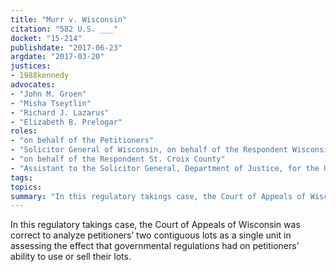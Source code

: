 ```yaml
---
title: "Murr v. Wisconsin"
citation: "582 U.S. ___"
docket: "15-214"
publishdate: "2017-06-23"
argdate: "2017-03-20"
justices:
- 1988kennedy
advocates:
- "John M. Groen"
- "Misha Tseytlin"
- "Richard J. Lazarus"
- "Elizabeth B. Prelogar"
roles:
- "on behalf of the Petitioners"
- "Solicitor General of Wisconsin, on behalf of the Respondent Wisconsin"
- "on behalf of the Respondent St. Croix County"
- "Assistant to the Solicitor General, Department of Justice, for the United States, as amicus curiae, supporting the Respondents"
tags:
topics:
summary: "In this regulatory takings case, the Court of Appeals of Wisconsin was correct to analyze petitioners’ two contiguous lots as a single unit in assessing the effect that governmental regulations had on petitioners’ ability to use or sell their lots."
---
```

In this regulatory takings case, the Court of Appeals of Wisconsin was correct to analyze petitioners’ two contiguous lots as a single unit in assessing the effect that governmental regulations had on petitioners’ ability to use or sell their lots.

